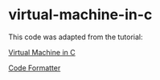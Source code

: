 # virtual-machine-in-c

This code was adapted from the tutorial:

[Virtual Machine in C
](https://felix.engineer/blogs/virtual-machine-in-c/)

[Code Formatter
](https://codebeautify.org/c-formatter-beautifier)
